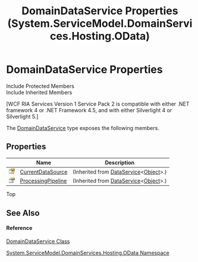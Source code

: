 ﻿---
title: DomainDataService Properties (System.ServiceModel.DomainServices.Hosting.OData)
TOCTitle: DomainDataService Properties
ms:assetid: Properties.T:System.ServiceModel.DomainServices.Hosting.OData.DomainDataService
ms:mtpsurl: https://msdn.microsoft.com/en-us/library/system.servicemodel.domainservices.hosting.odata.domaindataservice_properties(v=VS.91)
ms:contentKeyID: 31289119
ms.date: 01/27/2012
mtps_version: v=VS.91
---

# DomainDataService Properties

Include Protected Members  
Include Inherited Members  

\[WCF RIA Services Version 1 Service Pack 2 is compatible with either .NET framework 4 or .NET Framework 4.5, and with either Silverlight 4 or Silverlight 5.\]

The [DomainDataService](ff688019\(v=vs.91\).md) type exposes the following members.

## Properties

<table>
<thead>
<tr class="header">
<th> </th>
<th>Name</th>
<th>Description</th>
</tr>
</thead>
<tbody>
<tr class="odd">
<td><img src="images\Ff422448.protproperty(en-us,VS.91).gif" title="Protected property" alt="Protected property" /></td>
<td><a href="https://msdn.microsoft.com/en-us/library/Cc646632">CurrentDataSource</a></td>
<td>(Inherited from <a href="https://msdn.microsoft.com/en-us/library/Cc646779">DataService</a>&lt;<a href="https://msdn.microsoft.com/en-us/library/e5kfa45b">Object</a>&gt;.)</td>
</tr>
<tr class="even">
<td><img src="images\Ff422600.pubproperty(en-us,VS.91).gif" title="Public property" alt="Public property" /></td>
<td><a href="https://msdn.microsoft.com/en-us/library/Ee474212">ProcessingPipeline</a></td>
<td>(Inherited from <a href="https://msdn.microsoft.com/en-us/library/Cc646779">DataService</a>&lt;<a href="https://msdn.microsoft.com/en-us/library/e5kfa45b">Object</a>&gt;.)</td>
</tr>
</tbody>
</table>

Top

## See Also

#### Reference

[DomainDataService Class](ff688019\(v=vs.91\).md)

[System.ServiceModel.DomainServices.Hosting.OData Namespace](ff688014\(v=vs.91\).md)

